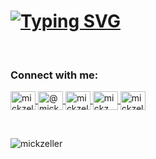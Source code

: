 <h1>
    <a href="https://git.io/typing-svg"><img src="https://readme-typing-svg.demolab.com?font=Fira+Code&size=23&duration=3000&pause=500&color=FF9900&multiline=true&repeat=false&random=false&width=450&height=100&lines=Hi+%F0%9F%91%8B+;I'm+Mick+Zeller.;+++" alt="Typing SVG" /></a>
</h1>
<br>
<p>

<h3 align="left">Connect with me:</h3>
<p align="left">
    <span>
        <a href="https://linkedin.com/in/mickzeller" target="blank">
            <img align="center"
                 src="https://raw.githubusercontent.com/rahuldkjain/github-profile-readme-generator/master/src/images/icons/Social/linked-in-alt.svg"
                alt="mickzeller" height="30" width="40"/>
        </a>
    </span>
    <a href="https://www.youtube.com/c/@mickzeller" target="blank">
        <img align="center" src="https://raw.githubusercontent.com/rahuldkjain/github-profile-readme-generator/master/src/images/icons/Social/youtube.svg" alt="@mickzeller" height="30" width="40" />
    </a>
    <a href="https://kaggle.com/mickzeller" target="blank">
        <img align="center"
             src="https://raw.githubusercontent.com/rahuldkjain/github-profile-readme-generator/master/src/images/icons/Social/kaggle.svg"
             alt="mickzeller" height="30" width="40"/>
    </a>
    <a href="https://www.hackerrank.com/mickz" target="blank">
        <img align="center"
             src="https://raw.githubusercontent.com/rahuldkjain/github-profile-readme-generator/master/src/images/icons/Social/hackerrank.svg"
             alt="mickz" height="30" width="40"/>
    </a>
    <a href="https://www.leetcode.com/mickzeller" target="blank">
        <img align="center"
             src="https://raw.githubusercontent.com/rahuldkjain/github-profile-readme-generator/master/src/images/icons/Social/leet-code.svg"
             alt="mickzeller" height="30" width="40"/>
    </a>
</p>

<br>

<p align="left">
    <img
            src="https://komarev.com/ghpvc/?username=mickzeller&label=The%20Golden%20Tally&color=dbe000&style=flat"
            alt="mickzeller"/>
</p>
